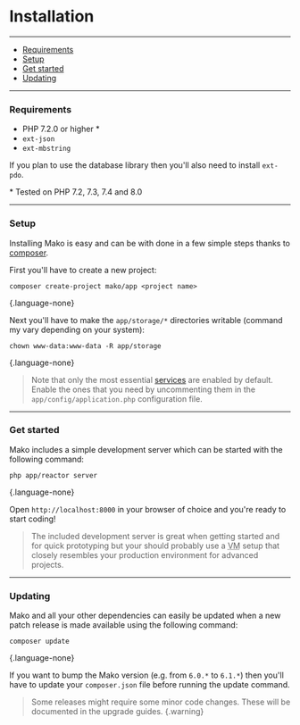 # Installation

--------------------------------------------------------

* [Requirements](#requirements)
* [Setup](#setup)
* [Get started](#get_started)
* [Updating](#updating)

--------------------------------------------------------

<a id="requirements"></a>

### Requirements

* PHP 7.2.0 or higher *
* `ext-json`
* `ext-mbstring`

If you plan to use the database library then you'll also need to install `ext-pdo`.

\* Tested on PHP 7.2, 7.3, 7.4 and 8.0

--------------------------------------------------------

<a id="setup"></a>

### Setup

Installing Mako is easy and can be with done in a few simple steps thanks to [composer](https://packagist.org).

First you'll have to create a new project:

```
composer create-project mako/app <project name>
```
{.language-none}

Next you'll have to make the `app/storage/*` directories writable (command my vary depending on your system):

```
chown www-data:www-data -R app/storage
```
{.language-none}

> Note that only the most essential [services](:base_url:/docs/:version:/getting-started:dependency-injection#services) are enabled by default. Enable the ones that you need by uncommenting them in the `app/config/application.php` configuration file.

--------------------------------------------------------

<a id="get_started"></a>

### Get started

Mako includes a simple development server which can be started with the following command:

```
php app/reactor server
```
{.language-none}

Open `http://localhost:8000` in your browser of choice and you're ready to start coding!

> The included development server is great when getting started and for quick prototyping but your should probably use a <abbr title="virtual machine">VM</abbr> setup that closely resembles your production environment for advanced projects.

--------------------------------------------------------

<a id="updating"></a>

### Updating

Mako and all your other dependencies can easily be updated when a new patch release is made available using the following command:

```
composer update
```
{.language-none}

If you want to bump the Mako version (e.g. from `6.0.*` to `6.1.*`) then you'll have to update your `composer.json` file before running the update command.

> Some releases might require some minor code changes. These will be documented in the upgrade guides.
{.warning}
